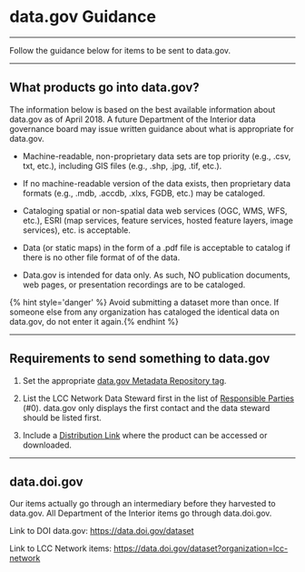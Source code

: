 # data.gov Guidance

---

Follow the guidance below for items to be sent to data.gov.

---

## **What products go into data.gov?**

The information below is based on the best available information about data.gov as of April 2018. A future Department of the Interior data governance board may issue written guidance about what is appropriate for data.gov.


* Machine-readable, non-proprietary data sets are top priority \(e.g., .csv, txt, etc.\), including GIS files \(e.g., .shp, .jpg, .tif, etc.\).

* If no machine-readable version of the data exists, then proprietary data formats \(e.g., .mdb, .accdb, .xlxs, FGDB, etc.\) may be cataloged.

* Cataloging spatial or non-spatial data web services \(OGC, WMS, WFS, etc.\), ESRI \(map services, feature services, hosted feature layers, image services\), etc. is acceptable.

* Data \(or static maps\) in the form of a .pdf file is acceptable to catalog if there is no other file format of of the data.

* Data.gov is intended for data only. As such, NO publication documents, web pages, or presentation recordings are to be cataloged.

{% hint style='danger' %} Avoid submitting a dataset more than once. If someone else from any organization has cataloged the identical data on data.gov, do not enter it again.{% endhint %}

---

## Requirements to send something to data.gov

1. Set the appropriate [data.gov Metadata Repository tag](/product-entry-guidance/metadata-tab-product.md#metadata-repositories). 

2. List the LCC Network Data Steward first in the list of [Responsible Parties](/product-entry-guidance/main-tab-product.md#citation) (#0). data.gov only displays the first contact and the data steward should be listed first. 

3. Include a [Distribution Link](/distribution.md) where the product can be accessed or downloaded. 

---

## data.doi.gov

Our items actually go through an intermediary before they harvested to data.gov. All Department of the Interior items go through data.doi.gov. 

Link to DOI data.gov: https://data.doi.gov/dataset

Link to LCC Network items: https://data.doi.gov/dataset?organization=lcc-network


  


